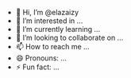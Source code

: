 - 👋 Hi, I’m @elazaizy
- 👀 I’m interested in ...
- 🌱 I’m currently learning ...
- 💞️ I’m looking to collaborate on ...
- 📫 How to reach me ...
- 😄 Pronouns: ...
- ⚡ Fun fact: ...

<!---
elazaizy/elazaizy is a ✨ special ✨ repository because its `README.md` (this file) appears on your GitHub profile.
You can click the Preview link to take a look at your changes.
--->
